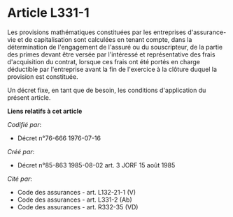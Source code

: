 # Article L331-1

Les provisions mathématiques constituées par les entreprises d'assurance-vie et de capitalisation sont calculées en tenant
compte, dans la détermination de l'engagement de l'assuré ou du souscripteur, de la partie des primes devant être versée par
l'intéressé et représentative des frais d'acquisition du contrat, lorsque ces frais ont été portés en charge déductible par
l'entreprise avant la fin de l'exercice à la clôture duquel la provision est constituée.

Un décret fixe, en tant que de besoin, les conditions d'application du présent article.

**Liens relatifs à cet article**

_Codifié par_:

  - Décret n°76-666 1976-07-16

_Créé par_:

  - Décret n°85-863 1985-08-02 art. 3 JORF 15 août 1985

_Cité par_:

  - Code des assurances - art. L132-21-1 (V)
  - Code des assurances - art. L331-2 (Ab)
  - Code des assurances - art. R332-35 (VD)
